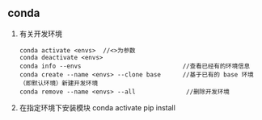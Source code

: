 ## conda
1. 有关开发环境
   ```
   conda activate <envs>  //<>为参数
   conda deactivate <envs>
   conda info --envs                            //查看已经有的环境信息
   conda create --name <envs> --clone base      //基于已有的 base 环境（即默认环境）新建开发环境
   conda remove --name <envs> --all              //删除开发环境
   ```

2. 在指定环境下安装模块
    conda activate <envs>
    pip install <module>



